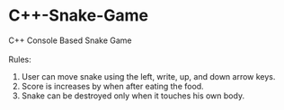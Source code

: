 # C++-Snake-Game
C++ Console Based Snake Game
<br>
<br>
Rules:
<br>
1. User can move snake using the left, write, up, and down arrow keys.
2. Score is increases by when after eating the food.
3. Snake can be destroyed only when it touches his own body.
<br>
